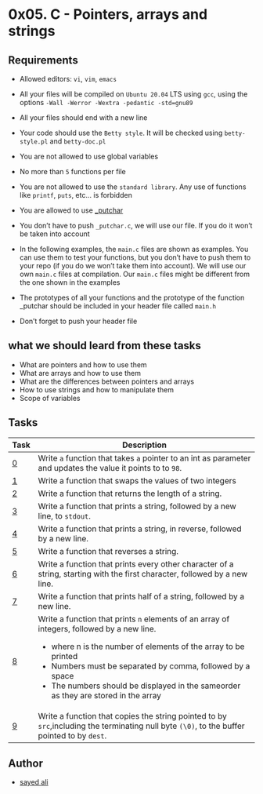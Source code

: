 # 0x05. C - Pointers, arrays and strings

## Requirements

* Allowed editors: `vi`, `vim`, `emacs`

* All your files will be compiled on `Ubuntu 20.04` LTS using `gcc`, using the options `-Wall -Werror -Wextra -pedantic -std=gnu89`

* All your files should end with a new line

* Your code should use the `Betty style`. It will be checked using `betty-style.pl` and `betty-doc.pl`

* You are not allowed to use global variables

* No more than `5` functions per file

* You are not allowed to use the `standard library`. Any use of functions like `printf`, `puts`, etc… is forbidden

* You are allowed to use [_putchar](https://github.com/holbertonschool/_putchar.c/blob/master/_putchar.c)

* You don’t have to push `_putchar.c`, we will use our file. If you do it won’t be taken into account

* In the following examples, the `main.c` files are shown as examples. You can use them to test your functions, but you don’t have to push them to your repo (if you do we won’t take them into account). We will use our own `main.c` files at compilation. Our `main.c` files might be different from the one shown in the examples

* The prototypes of all your functions and the prototype of the function _putchar should be included in your header file called `main.h`

* Don’t forget to push your header file

## what we should leard from these tasks

* What are pointers and how to use them
* What are arrays and how to use them
* What are the differences between pointers and arrays
* How to use strings and how to manipulate them
* Scope of variables

## Tasks
| Task | Description |
| --- | --- |
| [0](/0x05-pointers_arrays_strings/0-reset_to_98.c) | Write `a` function that takes `a` pointer to an int as parameter and updates the value it points to to `98`. |
| [1](/0x05-pointers_arrays_strings/1-swap.c) | Write a function that swaps the values of two integers |
| [2](/0x05-pointers_arrays_strings/2-strlen.c) | Write a function that returns the length of a string. |
| [3](/0x05-pointers_arrays_strings/3-puts.c) | Write a function that prints a string, followed by a new line, to `stdout`. |
| [4](/0x05-pointers_arrays_strings/4-print_rev.c) | Write a function that prints a string, in reverse, followed by a new line. |
| [5](/0x05-pointers_arrays_strings/5-rev_string.c) | Write a function that reverses a string. |
| [6](/0x05-pointers_arrays_strings/6-puts2.c) | Write a function that prints every other character of a string, starting with the first character, followed by a new line. |
| [7](/0x05-pointers_arrays_strings/7-puts_half.c) | Write a function that prints half of a string, followed by a new line. |
| [8](/0x05-pointers_arrays_strings/8-print_array.c) | Write a function that prints `n` elements of an array of integers, followed by a new line.<ul><li>where n is the number of elements of the array to be printed<li>Numbers must be separated by comma, followed by a space<li>The numbers should be displayed in the sameorder as they are stored in the array |
| [9](/0x05-pointers_arrays_strings/9-strcpy.c) | Write a function that copies the string pointed to by `src`,including the terminating null byte `(\0)`, to the buffer pointed to by `dest`. |

## Author

* [sayed ali](https://github.com/sayedali1)
